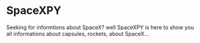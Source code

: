 # SpaceXPY
Seeking for informtions about SpaceX? well SpaceXPY is here to show you all informations about capsules, rockets, about SpaceX...
